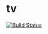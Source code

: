 # tv
[![Build Status](https://dev.azure.com/0x9357/0x9357/_apis/build/status/Miloas.tv?branchName=master)](https://dev.azure.com/0x9357/0x9357/_build/latest?definitionId=1&branchName=master)
